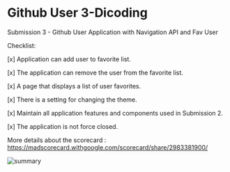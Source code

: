 # Github User 3-Dicoding

Submission 3 - Github User Application with Navigation API and Fav User
 

Checklist:

[x] Application can add user to favorite list.

[x] The application can remove the user from the favorite list.

[x] A page that displays a list of user favorites.

[x] There is a setting for changing the theme.

[x] Maintain all application features and components used in Submission 2.

[x] The application is not force closed.


More details about the scorecard : https://madscorecard.withgoogle.com/scorecard/share/2983381900/

![summary](https://user-images.githubusercontent.com/80314714/176716799-b71f561b-a0ff-4b72-b783-461c948a3ea1.png)
